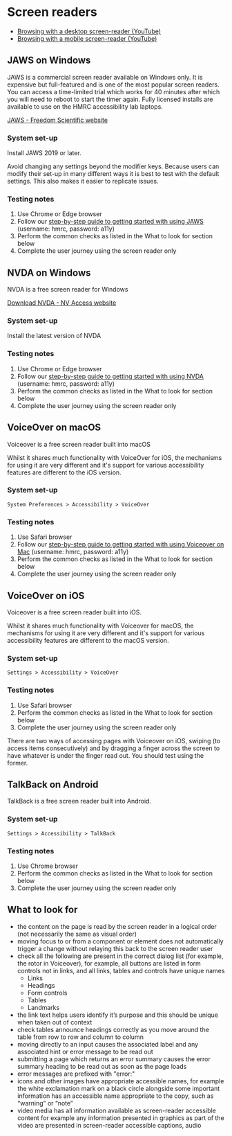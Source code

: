 # Screen readers

- [Browsing with a desktop screen-reader (YouTube)](https://www.youtube.com/watch?v=KuVKQQMtRRI)
- [Browsing with a mobile screen-reader (YouTube)](https://www.youtube.com/watch?v=ev8ERS5Z3NU)

## JAWS on Windows

JAWS is a commercial screen reader available on Windows only. It is expensive but full-featured and is one of the most popular screen readers. You can access a time-limited trial which works for 40 minutes after which you will need to reboot to start the timer again. Fully licensed installs are available to use on the HMRC accessibility lab laptops.

[JAWS - Freedom Scientific website](https://www.freedomscientific.com/products/software/jaws/)

### System set-up

Install JAWS 2019 or later.

Avoid changing any settings beyond the modifier keys. Because users can modify their set-up in many different ways it is best to test with the default settings. This also makes it easier to replicate issues.

### Testing notes

1. Use Chrome or Edge browser
2. Follow our [step-by-step guide to getting started with using JAWS](https://accessibility-training.herokuapp.com/jaws/) (username: hmrc, password: a11y)
3. Perform the common checks as listed in the What to look for section below
4. Complete the user journey using the screen reader only

## NVDA on Windows

NVDA is a free screen reader for Windows

[Download NVDA - NV Access website](https://www.nvaccess.org/download/)

### System set-up

Install the latest version of NVDA

### Testing notes

1. Use Chrome or Edge browser
2. Follow our [step-by-step guide to getting started with using NVDA](https://accessibility-training.herokuapp.com/nvda/) (username: hmrc, password: a11y)
3. Perform the common checks as listed in the What to look for section below
4. Complete the user journey using the screen reader only

## VoiceOver on macOS

Voiceover is a free screen reader built into macOS

Whilst it shares much functionality with VoiceOver for iOS, the mechanisms for using it are very different and it's support for various accessibility features are different to the iOS version.

### System set-up

`System Preferences > Accessibility > VoiceOver`

### Testing notes

1. Use Safari browser
2. Follow our [step-by-step guide to getting started with using Voiceover on Mac](https://accessibility-training.herokuapp.com/voiceover/) (username: hmrc, password: a11y)
3. Perform the common checks as listed in the What to look for section below
4. Complete the user journey using the screen reader only

## VoiceOver on iOS

Voiceover is a free screen reader built into iOS.

Whilst it shares much functionality with Voiceover for macOS, the mechanisms for using it are very different and it's support for various accessibility features are different to the macOS version.

### System set-up

`Settings > Accessibility > VoiceOver`

### Testing notes

1. Use Safari browser
2. Perform the common checks as listed in the What to look for section below
3. Complete the user journey using the screen reader only

There are two ways of accessing pages with Voiceover on iOS, swiping (to access items consecutively) and by dragging a finger across the screen to have whatever is under the finger read out. You should test using the former.

## TalkBack on Android

TalkBack is a free screen reader built into Android.

### System set-up

`Settings > Accessibility > TalkBack`

### Testing notes

1. Use Chrome browser
2. Perform the common checks as listed in the What to look for section below
3. Complete the user journey using the screen reader only

## What to look for

- the content on the page is read by the screen reader in a logical order (not necessarily the same as visual order)
- moving focus to or from a component or element does not automatically trigger a change without relaying this back to the screen reader user
- check all the following are present in the correct dialog list (for example, the rotor in Voiceover), for example, all buttons are listed in form controls not in links, and all links, tables and controls have unique names
  - Links
  - Headings
  - Form controls
  - Tables
  - Landmarks
- the link text helps users identify it’s purpose and this should be unique when taken out of context
- check tables announce headings correctly as you move around the table from row to row and column to column
- moving directly to an input causes the associated label and any associated hint or error message to be read out
- submitting a page which returns an error summary causes the error summary heading to be read out as soon as the page loads
- error messages are prefixed with "error:"
- icons and other images have appropriate accessible names, for example the white exclamation mark on a black circle alongside some important information has an accessible name appropriate to the copy, such as “warning” or “note”
- video media has all information available as screen-reader accessible content for example any information presented in graphics as part of the video are presented in screen-reader accessible captions, audio
